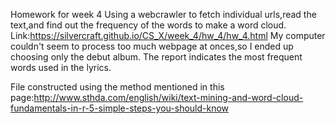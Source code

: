 
Homework for week 4
Using a webcrawler to fetch individual urls,read the text,and find out the frequency of the words to make a word cloud.
Link:https://silvercraft.github.io/CS_X/week_4/hw_4/hw_4.html
My computer couldn't seem to process too much webpage at onces,so I ended up choosing only the debut album.
The report indicates the most frequent words used in the lyrics.

File constructed using the method mentioned in this page:http://www.sthda.com/english/wiki/text-mining-and-word-cloud-fundamentals-in-r-5-simple-steps-you-should-know
